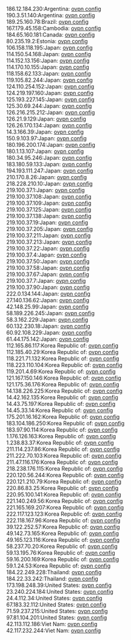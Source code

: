 186.12.184.230:Argentina: [ovpn config](vpn/186_12_184_230.ovpn)  
190.3.51.140:Argentina: [ovpn config](vpn/190_3_51_140.ovpn)  
189.25.160.78:Brazil: [ovpn config](vpn/189_25_160_78.ovpn)  
167.179.45.158:Cambodia: [ovpn config](vpn/167_179_45_158.ovpn)  
184.65.160.181:Canada: [ovpn config](vpn/184_65_160_181.ovpn)  
80.235.19.2:Estonia: [ovpn config](vpn/80_235_19_2.ovpn)  
106.158.118.195:Japan: [ovpn config](vpn/106_158_118_195.ovpn)  
114.150.54.168:Japan: [ovpn config](vpn/114_150_54_168.ovpn)  
114.152.13.156:Japan: [ovpn config](vpn/114_152_13_156.ovpn)  
114.170.10.155:Japan: [ovpn config](vpn/114_170_10_155.ovpn)  
118.158.62.133:Japan: [ovpn config](vpn/118_158_62_133.ovpn)  
119.105.82.244:Japan: [ovpn config](vpn/119_105_82_244.ovpn)  
124.110.254.152:Japan: [ovpn config](vpn/124_110_254_152.ovpn)  
124.219.197.160:Japan: [ovpn config](vpn/124_219_197_160.ovpn)  
125.193.227.145:Japan: [ovpn config](vpn/125_193_227_145.ovpn)  
125.30.69.244:Japan: [ovpn config](vpn/125_30_69_244.ovpn)  
126.216.215.212:Japan: [ovpn config](vpn/126_216_215_212.ovpn)  
126.21.9.129:Japan: [ovpn config](vpn/126_21_9_129.ovpn)  
126.26.170.134:Japan: [ovpn config](vpn/126_26_170_134.ovpn)  
14.3.166.39:Japan: [ovpn config](vpn/14_3_166_39.ovpn)  
150.9.103.97:Japan: [ovpn config](vpn/150_9_103_97.ovpn)  
180.196.200.174:Japan: [ovpn config](vpn/180_196_200_174.ovpn)  
180.1.13.107:Japan: [ovpn config](vpn/180_1_13_107.ovpn)  
180.34.95.246:Japan: [ovpn config](vpn/180_34_95_246.ovpn)  
183.180.59.133:Japan: [ovpn config](vpn/183_180_59_133.ovpn)  
194.193.111.247:Japan: [ovpn config](vpn/194_193_111_247.ovpn)  
210.170.8.26:Japan: [ovpn config](vpn/210_170_8_26.ovpn)  
218.228.210.10:Japan: [ovpn config](vpn/218_228_210_10.ovpn)  
219.100.37.1:Japan: [ovpn config](vpn/219_100_37_1.ovpn)  
219.100.37.108:Japan: [ovpn config](vpn/219_100_37_108.ovpn)  
219.100.37.109:Japan: [ovpn config](vpn/219_100_37_109.ovpn)  
219.100.37.125:Japan: [ovpn config](vpn/219_100_37_125.ovpn)  
219.100.37.138:Japan: [ovpn config](vpn/219_100_37_138.ovpn)  
219.100.37.19:Japan: [ovpn config](vpn/219_100_37_19.ovpn)  
219.100.37.205:Japan: [ovpn config](vpn/219_100_37_205.ovpn)  
219.100.37.211:Japan: [ovpn config](vpn/219_100_37_211.ovpn)  
219.100.37.213:Japan: [ovpn config](vpn/219_100_37_213.ovpn)  
219.100.37.22:Japan: [ovpn config](vpn/219_100_37_22.ovpn)  
219.100.37.4:Japan: [ovpn config](vpn/219_100_37_4.ovpn)  
219.100.37.50:Japan: [ovpn config](vpn/219_100_37_50.ovpn)  
219.100.37.58:Japan: [ovpn config](vpn/219_100_37_58.ovpn)  
219.100.37.67:Japan: [ovpn config](vpn/219_100_37_67.ovpn)  
219.100.37.7:Japan: [ovpn config](vpn/219_100_37_7.ovpn)  
219.100.37.90:Japan: [ovpn config](vpn/219_100_37_90.ovpn)  
222.0.134.144:Japan: [ovpn config](vpn/222_0_134_144.ovpn)  
27.140.136.62:Japan: [ovpn config](vpn/27_140_136_62.ovpn)  
42.148.25.99:Japan: [ovpn config](vpn/42_148_25_99.ovpn)  
58.189.226.245:Japan: [ovpn config](vpn/58_189_226_245.ovpn)  
58.3.162.229:Japan: [ovpn config](vpn/58_3_162_229.ovpn)  
60.132.230.18:Japan: [ovpn config](vpn/60_132_230_18.ovpn)  
60.92.108.229:Japan: [ovpn config](vpn/60_92_108_229.ovpn)  
61.44.175.142:Japan: [ovpn config](vpn/61_44_175_142.ovpn)  
112.165.86.117:Korea Republic of: [ovpn config](vpn/112_165_86_117.ovpn)  
112.185.40.29:Korea Republic of: [ovpn config](vpn/112_185_40_29.ovpn)  
118.221.71.132:Korea Republic of: [ovpn config](vpn/118_221_71_132.ovpn)  
118.223.110.104:Korea Republic of: [ovpn config](vpn/118_223_110_104.ovpn)  
119.201.4.69:Korea Republic of: [ovpn config](vpn/119_201_4_69.ovpn)  
121.167.150.146:Korea Republic of: [ovpn config](vpn/121_167_150_146.ovpn)  
121.175.36.176:Korea Republic of: [ovpn config](vpn/121_175_36_176.ovpn)  
14.138.226.225:Korea Republic of: [ovpn config](vpn/14_138_226_225.ovpn)  
14.42.162.135:Korea Republic of: [ovpn config](vpn/14_42_162_135.ovpn)  
14.43.75.197:Korea Republic of: [ovpn config](vpn/14_43_75_197.ovpn)  
14.45.33.14:Korea Republic of: [ovpn config](vpn/14_45_33_14.ovpn)  
175.201.16.162:Korea Republic of: [ovpn config](vpn/175_201_16_162.ovpn)  
183.104.186.250:Korea Republic of: [ovpn config](vpn/183_104_186_250.ovpn)  
183.97.90.114:Korea Republic of: [ovpn config](vpn/183_97_90_114.ovpn)  
1.176.126.163:Korea Republic of: [ovpn config](vpn/1_176_126_163.ovpn)  
1.238.83.37:Korea Republic of: [ovpn config](vpn/1_238_83_37.ovpn)  
211.114.237.86:Korea Republic of: [ovpn config](vpn/211_114_237_86.ovpn)  
211.222.70.103:Korea Republic of: [ovpn config](vpn/211_222_70_103.ovpn)  
211.47.116.176:Korea Republic of: [ovpn config](vpn/211_47_116_176.ovpn)  
218.238.176.115:Korea Republic of: [ovpn config](vpn/218_238_176_115.ovpn)  
220.120.56.244:Korea Republic of: [ovpn config](vpn/220_120_56_244.ovpn)  
220.121.210.79:Korea Republic of: [ovpn config](vpn/220_121_210_79.ovpn)  
220.86.83.25:Korea Republic of: [ovpn config](vpn/220_86_83_25.ovpn)  
220.95.100.141:Korea Republic of: [ovpn config](vpn/220_95_100_141.ovpn)  
221.140.249.56:Korea Republic of: [ovpn config](vpn/221_140_249_56.ovpn)  
221.165.169.207:Korea Republic of: [ovpn config](vpn/221_165_169_207.ovpn)  
222.117.123.123:Korea Republic of: [ovpn config](vpn/222_117_123_123.ovpn)  
222.118.167.96:Korea Republic of: [ovpn config](vpn/222_118_167_96.ovpn)  
39.122.252.57:Korea Republic of: [ovpn config](vpn/39_122_252_57.ovpn)  
49.142.73.165:Korea Republic of: [ovpn config](vpn/49_142_73_165.ovpn)  
49.165.123.116:Korea Republic of: [ovpn config](vpn/49_165_123_116.ovpn)  
58.237.70.20:Korea Republic of: [ovpn config](vpn/58_237_70_20.ovpn)  
59.13.195.76:Korea Republic of: [ovpn config](vpn/59_13_195_76.ovpn)  
59.16.200.169:Korea Republic of: [ovpn config](vpn/59_16_200_169.ovpn)  
59.1.24.53:Korea Republic of: [ovpn config](vpn/59_1_24_53.ovpn)  
184.22.249.228:Thailand: [ovpn config](vpn/184_22_249_228.ovpn)  
184.22.33.242:Thailand: [ovpn config](vpn/184_22_33_242.ovpn)  
173.198.248.39:United States: [ovpn config](vpn/173_198_248_39.ovpn)  
23.240.224.184:United States: [ovpn config](vpn/23_240_224_184.ovpn)  
24.4.112.34:United States: [ovpn config](vpn/24_4_112_34.ovpn)  
67.183.32.112:United States: [ovpn config](vpn/67_183_32_112.ovpn)  
71.59.237.215:United States: [ovpn config](vpn/71_59_237_215.ovpn)  
97.81.104.201:United States: [ovpn config](vpn/97_81_104_201.ovpn)  
42.113.112.186:Viet Nam: [ovpn config](vpn/42_113_112_186.ovpn)  
42.117.232.244:Viet Nam: [ovpn config](vpn/42_117_232_244.ovpn)  
